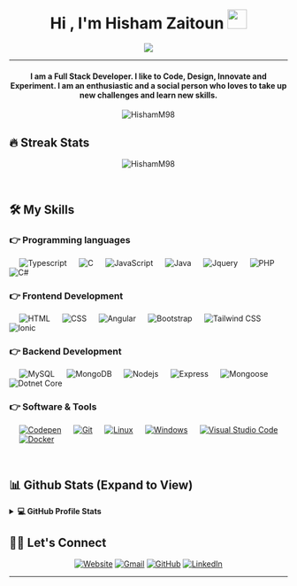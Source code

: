 <h1 align="center">Hi , I'm Hisham Zaitoun <img src="https://media.giphy.com/media/hvRJCLFzcasrR4ia7z/giphy.gif" width="35"></h1>
<p align="center">
  <a href="https://github.com/DenverCoder1/readme-typing-svg"><img src="https://readme-typing-svg.herokuapp.com?lines=Full+Stack+Web+Developer;Software%20Engineer;Always%20learning%20new%20things&center=true&width=500&height=50"></a>
</p>
<hr/>
<h4 align="center">I am a Full Stack Developer. I like to Code, Design, Innovate and Experiment. I am an enthusiastic and a social person who loves to take up new challenges and learn new skills.</h4>

<p align="center"> <img src="https://komarev.com/ghpvc/?username=HishamM98&label=Profile%20views&color=0e75b6&style=plastic" alt="HishamM98" /> </p> 

## 🔥 Streak Stats
<p align="center"><img src="https://github-readme-streak-stats.herokuapp.com/?user=HishamM98&theme=algolia" alt="HishamM98"  /></p><br>


## 🛠️ My Skills

### 👉 Programming languages

<p align="left"> 
  &emsp; 
      <img alt="Typescript" src="https://img.shields.io/badge/TypeScript%20-%232370ED.svg?logo=typescript&logoColor=white">
  &emsp;
      <img alt="C" src="https://img.shields.io/badge/C%20-%2300599C.svg?logo=c%2B%2B&logoColor=white">
  &emsp;
     <img alt="JavaScript" src="https://img.shields.io/badge/JavaScript%20-%23F7DF1E.svg?logo=javascript&logoColor=black">
  &emsp;
    <img alt="Java" src="https://img.shields.io/badge/Java-%23007396.svg?logo=java&logoColor=white">
  &emsp;
    <img alt="Jquery" src="https://img.shields.io/badge/JQuery%20-%2314354C.svg?logo=jquery&logoColor=white">
  &emsp;
    <img alt="PHP" src="https://img.shields.io/badge/PHP-%23777BB4.svg?logo=php&logoColor=white"/>
  &emsp;
    <img alt="C#" src="https://img.shields.io/badge/-C%23-blueviolet?logo=sharp&logoColor=black"/>
</p>


### 👉 Frontend Development
<p align="left"> 
  &emsp; 
   <img alt="HTML" src="https://img.shields.io/badge/HTML5%20-%23E34F26.svg?logo=html5&logoColor=white">
  &emsp;
    <img alt="CSS" src="https://img.shields.io/badge/CSS%20-%231572B6.svg?logo=css3&logoColor=white">
  &emsp;
    <img alt="Angular" src="https://img.shields.io/badge/Angular-%23333333.svg?logo=angular&logoColor=red"/>
    &emsp;
    <img alt="Bootstrap" src="https://img.shields.io/badge/Bootstrap-%23563D7C.svg?style=flat&logo=bootstrap&logoColor=white"/>
    &emsp;
    <img alt="Tailwind CSS" src="https://img.shields.io/badge/Tailwind-%23333333.svg?logo=tailwindcss&logoColor=blue"/>
    &emsp;
    <img alt="Ionic" src="https://img.shields.io/badge/Ionic-%23333333.svg?logo=ionic&logoColor=blue"/>
</p>


### 👉 Backend Development
<p align="left">
  &emsp;
    <img alt="MySQL" src="https://img.shields.io/badge/MySQL-%2300f.svg?style=flat&llogo=mysql&logoColor=white">
  &emsp;
    <img alt="MongoDB" src ="https://img.shields.io/badge/MongoDB-%2330a632.svg?style=flat&logo=mongodb&logoColor=white"/></a>
  &emsp;
    <img alt="Nodejs" src="https://img.shields.io/badge/NodeJS-%2330a632.svg?style=flat&llogo=nodedotjs&logoColor=white">
  &emsp;
    <img alt="Express" src="https://img.shields.io/badge/Express%20-%23430098.svg?logo=express&logoColor=white">  
  &emsp;
    <img alt="Mongoose" src ="https://img.shields.io/badge/Mongoose-%23316192.svg?logo=mongoose&logoColor=white">
  &emsp;
    <img alt="Dotnet Core" src ="https://img.shields.io/badge/.Net-blueviolet?logo=dotnet&logoColor=black">
 </p>

 ### 👉 Software & Tools

<p>
  &emsp;
    <a href="#"><img alt="Codepen" src="https://img.shields.io/badge/Codepen-000000.svg?logo=codepen&logoColor=white"></a>
  &emsp;
    <a href="#"><img alt="Git" src="https://img.shields.io/badge/Git%20-%23F05033.svg?logo=git&logoColor=white"></a>
  &emsp;
    <a href="#"><img alt="Linux" src="https://img.shields.io/badge/Linux-FCC624?style=flat&logo=linux&logoColor=black"></a>
    &emsp;
    <a href="#"><img alt="Windows" src="https://img.shields.io/badge/Windows-0078d7.svg?logo=windows&logoColor=white"></a>
  &emsp;
    <a href="#"><img alt="Visual Studio Code" src="https://img.shields.io/badge/Visual%20Studio%20Code-0078d7.svg?logo=visual-studio-code&logoColor=white"></a>
    &emsp;
    <a href="#"><img alt="Docker" src="https://img.shields.io/badge/Docker-ffffff.svg?logo=docker&logoColor=blue"></a>
</p><br/>

## 📊 Github Stats (Expand to View) 

<details> 
  <summary><b>💻 GitHub Profile Stats</b></summary>
  <br/>
  <p align="center">
    <a href="https://github.com/anuraghazra/github-readme-stats"><img alt="Hisham's Github Stats" src="https://github-readme-stats.vercel.app/api?username=HishamM98&show_icons=true&count_private=true&theme=algolia" height="192px"/></a>
<br/>
  &nbsp;
	  <img src="https://github-readme-stats.vercel.app/api/top-langs?username=HishamM98&show_icons=true&locale=en&layout=compact&theme=algolia" alt="HishamM98" height="192px"/>
  <br/>
  <b>Note:</b> Top languages is only a metric of the languages my public code consists of and doesn't reflect experience or skill level.
  </p>
</details>



## 🙋‍♀️ Let's Connect
<p align="center">
  <a href="https://hisham-zaitoun-portfolio.netlify.app/"><img src="https://img.icons8.com/bubbles/50/000000/web.png" alt="Website"/></a>
	<a href="mailto:hishammzaitoun@gmail.com"><img src="https://img.icons8.com/bubbles/50/000000/gmail.png" alt="Gmail"/></a>
	<a href="https://github.com/HishamM98"><img src="https://img.icons8.com/bubbles/50/000000/github.png" alt="GitHub"/></a>
	<a href="https://www.linkedin.com/in/hmzaitoun/"><img src="https://img.icons8.com/bubbles/50/000000/linkedin.png" alt="LinkedIn"/></a></p>

<hr/>
